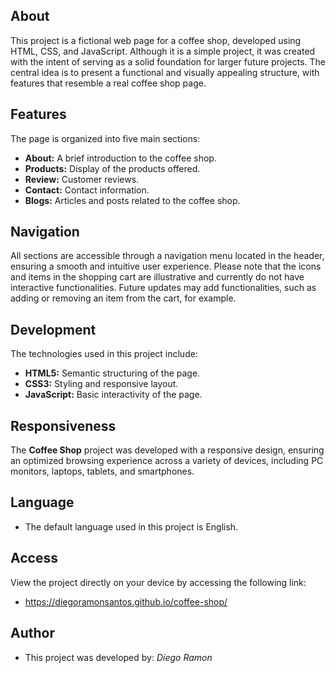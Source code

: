 ## **About**

This project is a fictional web page for a coffee shop, developed using HTML, CSS, and JavaScript. Although it is a simple project, it was created with the intent of serving as a solid foundation for larger future projects. The central idea is to present a functional and visually appealing structure, with features that resemble a real coffee shop page.

## **Features**

The page is organized into five main sections:

- **About:** A brief introduction to the coffee shop.
- **Products:** Display of the products offered.
- **Review:** Customer reviews.
- **Contact:** Contact information.
- **Blogs:** Articles and posts related to the coffee shop.

## **Navigation**

All sections are accessible through a navigation menu located in the header, ensuring a smooth and intuitive user experience. Please note that the icons and items in the shopping cart are illustrative and currently do not have interactive functionalities. Future updates may add functionalities, such as adding or removing an item from the cart, for example.

## **Development**

The technologies used in this project include:

- **HTML5:** Semantic structuring of the page.
- **CSS3:** Styling and responsive layout.
- **JavaScript:** Basic interactivity of the page.

## **Responsiveness**

The **Coffee Shop** project was developed with a responsive design, ensuring an optimized browsing experience across a variety of devices, including PC monitors, laptops, tablets, and smartphones.

## **Language**

- The default language used in this project is English.

## **Access**

View the project directly on your device by accessing the following link: 

- https://diegoramonsantos.github.io/coffee-shop/

## **Author**

- This project was developed by: *Diego Ramon*
